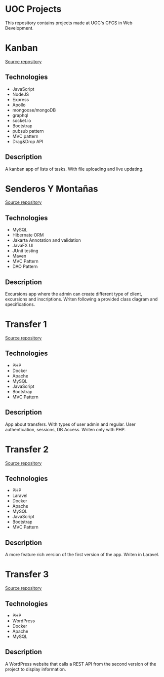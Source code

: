 # UOC Projects

This repository contains projects made at UOC's CFGS in Web Development.

# Kanban

[Source repository](https://github.com/kevinsuoc/Fullstackers-producto-4)

## Technologies

- JavaScript
- NodeJS
- Express
- Apollo
- mongoose/mongoDB
- graphql
- socket.io
- Bootstrap
- pubsub pattern
- MVC pattern
- Drag&Drop API

## Description

A kanban app of lists of tasks. With file uploading and live updating.

# Senderos Y Montañas

[Source repository](https://github.com/kevinsuoc/POO-BBDD)

## Technologies

- MySQL
- Hibernate ORM
- Jakarta Annotation and validation
- JavaFX UI
- JUnit testing
- Maven
- MVC Pattern
- DAO Pattern

## Description

Excursions app where the admin can create different type of client, excursions and inscriptions. Writen following a provided class diagram and specifications.

# Transfer 1

[Source repository](https://github.com/kevinsuoc/FP.064-TransfersApp/tree/main/producto%202)

## Technologies

- PHP
- Docker
- Apache
- MySQL
- JavaScript
- Bootstrap
- MVC Pattern

## Description

App about transfers. With types of user admin and regular. User authentication, sessions, DB Access. Writen only with PHP.

# Transfer 2

[Source repository](https://github.com/kevinsuoc/FP.064-TransfersApp/tree/main/producto%203)

## Technologies

- PHP
- Laravel
- Docker
- Apache
- MySQL
- JavaScript
- Bootstrap
- MVC Pattern

## Description

A more feature rich version of the first version of the app. Writen in Laravel.

# Transfer 3

[Source repository](https://github.com/kevinsuoc/FP.064-TransfersApp/tree/main/producto%204)

## Technologies

- PHP
- WordPress
- Docker
- Apache
- MySQL

## Description

A WordPress website that calls a REST API from the second version of the project to display information. 


